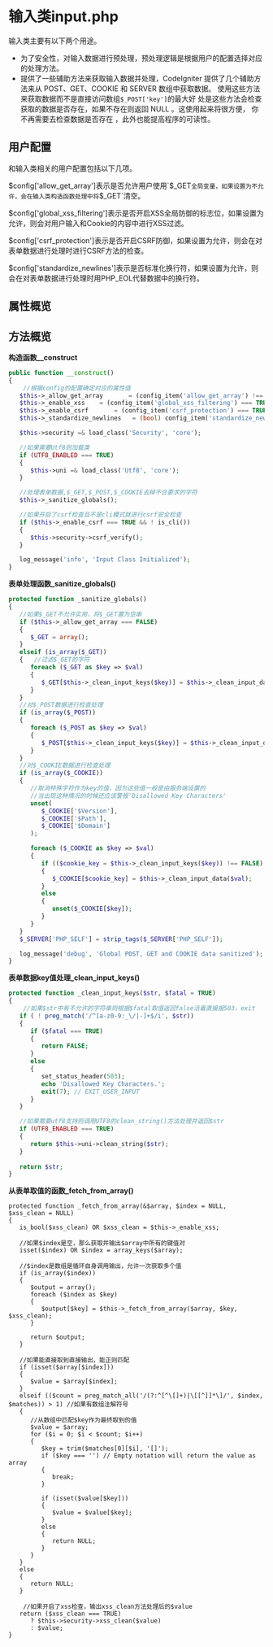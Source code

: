 # 输入类input.php
输入类主要有以下两个用途。
* 为了安全性，对输入数据进行预处理，预处理逻辑是根据用户的配置选择对应的处理方法。
* 提供了一些辅助方法来获取输入数据并处理，CodeIgniter 提供了几个辅助方法来从 POST、GET、COOKIE 和 SERVER 数组中获取数据。 使用这些方法来获取数据而不是直接访问数组`$_POST['key']`的最大好 处是这些方法会检查获取的数据是否存在，如果不存在则返回 NULL 。这使用起来将很方便， 你不再需要去检查数据是否存在 ，此外也能提高程序的可读性。
## 用户配置
和输入类相关的用户配置包括以下几项。

$config['allow_get_array']表示是否允许用户使用`$_GET`全局变量，如果设置为不允许，会在输入类构造函数处理中将`$_GET`清空。

$config['global_xss_filtering']表示是否开启XSS全局防御的标志位，如果设置为允许，则会对用户输入和Cookie的内容中进行XSS过滤。

$config['csrf_protection']表示是否开启CSRF防御，如果设置为允许，则会在对表单数据进行处理时进行CSRF方法的检查。

$config['standardize_newlines']表示是否标准化换行符，如果设置为允许，则会在对表单数据进行处理时用PHP_EOL代替数据中的换行符。

## 属性概览

## 方法概览

**构造函数__construct**
```php
public function __construct()
{
    //根据config的配置确定对应的属性值
   $this->_allow_get_array       = (config_item('allow_get_array') !== FALSE);
   $this->_enable_xss    = (config_item('global_xss_filtering') === TRUE);
   $this->_enable_csrf       = (config_item('csrf_protection') === TRUE);
   $this->_standardize_newlines   = (bool) config_item('standardize_newlines');

   $this->security =& load_class('Security', 'core');

   //如果需要Utf8则加载类
   if (UTF8_ENABLED === TRUE)
   {
      $this->uni =& load_class('Utf8', 'core');
   }

   //处理表单数据,$_GET,$_POST,$_COOKIE去掉不合要求的字符
   $this->_sanitize_globals();

   //如果开启了csrf检查且不是cli模式就进行csrf安全检查
   if ($this->_enable_csrf === TRUE && ! is_cli())
   {
      $this->security->csrf_verify();
   }

   log_message('info', 'Input Class Initialized');
}
```
**表单处理函数_sanitize_globals()**
```php
protected function _sanitize_globals()
{
   //如果$_GET不允许实用，将$_GET置为空串
   if ($this->_allow_get_array === FALSE)
   {
      $_GET = array();
   }
   elseif (is_array($_GET))
   {   //过滤$_GET的字符
      foreach ($_GET as $key => $val)
      {
         $_GET[$this->_clean_input_keys($key)] = $this->_clean_input_data($val);
      }
   }
   //对$_POST数据进行检查处理
   if (is_array($_POST))
   {
      foreach ($_POST as $key => $val)
      {
         $_POST[$this->_clean_input_keys($key)] = $this->_clean_input_data($val);
      }
   }
   //对$_COOKIE数据进行检查处理
   if (is_array($_COOKIE))
   {
      //取消特殊字符作为key的值，因为这些值一般是由服务端设置的
      //当出现这种情况的时候还应该警报'Disallowed Key Characters'
      unset(
         $_COOKIE['$Version'],
         $_COOKIE['$Path'],
         $_COOKIE['$Domain']
      );

      foreach ($_COOKIE as $key => $val)
      {
         if (($cookie_key = $this->_clean_input_keys($key)) !== FALSE)
         {
            $_COOKIE[$cookie_key] = $this->_clean_input_data($val);
         }
         else
         {
            unset($_COOKIE[$key]);
         }
      }
   }
   $_SERVER['PHP_SELF'] = strip_tags($_SERVER['PHP_SELF']);

   log_message('debug', 'Global POST, GET and COOKIE data sanitized');
}
```

**表单数据key值处理_clean_input_keys()**
```php
protected function _clean_input_keys($str, $fatal = TRUE)
{
    //如果$str中有不允许的字符串则根据$fatal取值返回false活着直接报503，exit
   if ( ! preg_match('/^[a-z0-9:_\/|-]+$/i', $str))
   {
      if ($fatal === TRUE)
      {
         return FALSE;
      }
      else
      {
         set_status_header(503);
         echo 'Disallowed Key Characters.';
         exit(7); // EXIT_USER_INPUT
      }
   }

   //如果需要utf8支持则调用UTF8的clean_string()方法处理并返回$str
   if (UTF8_ENABLED === TRUE)
   {
      return $this->uni->clean_string($str);
   }
  
   return $str;
}
```
**从表单取值的函数_fetch_from_array()**
```
protected function _fetch_from_array(&$array, $index = NULL, $xss_clean = NULL)
{
   is_bool($xss_clean) OR $xss_clean = $this->_enable_xss;

   //如果$index是空，那么获取并输出$array中所有的键值对
   isset($index) OR $index = array_keys($array);

   //$index是数组是循环自身调用输出，允许一次获取多个值
   if (is_array($index))
   {
      $output = array();
      foreach ($index as $key)
      {
         $output[$key] = $this->_fetch_from_array($array, $key, $xss_clean);
      }

      return $output;
   }

   //如果能直接取到直接输出，能正则匹配
   if (isset($array[$index]))
   {
      $value = $array[$index];
   }
   elseif (($count = preg_match_all('/(?:^[^\[]+)|\[[^]]*\]/', $index, $matches)) > 1) //如果有数组注解符号
   {
      //从数组中匹配$key作为最终取到的值
      $value = $array;
      for ($i = 0; $i < $count; $i++)
      {
         $key = trim($matches[0][$i], '[]');
         if ($key === '') // Empty notation will return the value as array
         {
            break;
         }

         if (isset($value[$key]))
         {
            $value = $value[$key];
         }
         else
         {
            return NULL;
         }
      }
   }
   else
   {
      return NULL;
   }

    //如果开启了xss检查，输出xss_clean方法处理后的$value
   return ($xss_clean === TRUE)
      ? $this->security->xss_clean($value)
      : $value;
}
```
